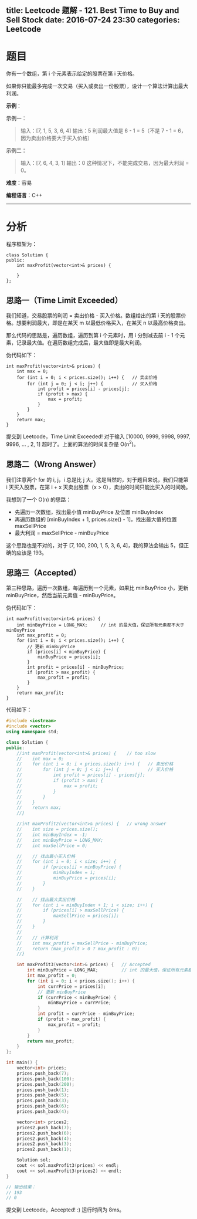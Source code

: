 title: Leetcode 题解 - 121. Best Time to Buy and Sell Stock
date: 2016-07-24 23:30
categories: Leetcode
---

# 题目

你有一个数组，第 i 个元素表示给定的股票在第 i 天价格。

如果你只能最多完成一次交易（买入或卖出一份股票），设计一个算法计算出最大利润。

<!-- more -->

**示例**：

示例一：

> 输入：[7, 1, 5, 3, 6, 4]
> 输出：5
> 利润最大值是 6 - 1 = 5（不是 7 - 1 = 6，因为卖出价格要大于买入价格）

示例二：

> 输入：[7, 6, 4, 3, 1]
> 输出：0
> 这种情况下，不能完成交易，因为最大利润 = 0。

**难度**：容易

**编程语言**：C++

---

# 分析

程序框架为：

```
class Solution {
public:
    int maxProfit(vector<int>& prices) {

    }
};
```

## 思路一（Time Limit Exceeded）

我们知道，交易股票的利润 = 卖出价格 - 买入价格。数组给出的第 i 天的股票价格。想要利润最大，即是在某天 m 以最低价格买入，在某天 n 以最高价格卖出。

那么代码的思路是，遍历数组，遍历到第 i 个元素时，用 i 分别减去前 i - 1 个元素，记录最大值。在遍历数组完成后，最大值即是最大利润。

伪代码如下：

```
int maxProfit(vector<int>& prices) {
    int max = 0;
    for (int i = 0; i < prices.size(); i++) {   // 卖出价格
        for (int j = 0; j < i; j++) {           // 买入价格
            int profit = prices[i] - prices[j];
            if (profit > max) {
                max = profit;
            }
        }
    }
    return max;
}
```

提交到 Leetcode，Time Limit Exceeded! 对于输入 [10000, 9999, 9998, 9997, 9996, ... , 2, 1] 超时了。上面的算法的时间复杂是 O(n<sup>2</sup>)。

## 思路二（Wrong Answer）

我们注意两个 for 的 i, j，i 总是比 j 大。这是当然的，对于题目来说，我们只能第 i 天买入股票，在第 i + x 天卖出股票（x > 0），卖出的时间只能比买入的时间晚。

我想到了一个 O(n) 的思路：

* 先遍历一次数组，找出最小值 minBuyPrice 及位置 minBuyIndex
* 再遍历数组的 [minBuyIndex + 1, prices.size() - 1]，找出最大值的位置 maxSellPrice
* 最大利润 = maxSellPrice - minBuyPrice

这个思路也是不对的，对于 [7, 100, 200, 1, 5, 3, 6, 4]，我的算法会输出 5，但正确的应该是 193。

## 思路三（Accepted）

第三种思路，遍历一次数组，每遍历到一个元素，如果比 minBuyPrice 小，更新 minBuyPrice，然后当前元素值 - minBuyPrice。

伪代码如下：

```
int maxProfit(vector<int>& prices) {
    int minBuyPrice = LONG_MAX;     // int 的最大值，保证所有元素都不大于 minBuyPrice
    int max_profit = 0;
    for (int i = 0; i < prices.size(); i++) {
        // 更新 minBuyPrice
        if (prices[i] < minBuyPrice) {
            minBuyPrice = prices[i];
        }
        int profit = prices[i] - minBuyPrice;
        if (profit > max_profit) {
            max_profit = profit;
        }
    }
    return max_profit;
}
```

代码如下：

```cpp
#include <iostream>
#include <vector>
using namespace std;

class Solution {
public:
    //int maxProfit(vector<int>& prices) {    // too slow
    //    int max = 0;
    //    for (int i = 0; i < prices.size(); i++) {   // 卖出价格
    //        for (int j = 0; j < i; j++) {           // 买入价格
    //            int profit = prices[i] - prices[j];
    //            if (profit > max) {
    //                max = profit;
    //            }
    //        }
    //    }
    //    return max;
    //}

    //int maxProfit2(vector<int>& prices) {   // wrong answer
    //    int size = prices.size();
    //    int minBuyIndex = -1;
    //    int minBuyPrice = LONG_MAX;
    //    int maxSellPrice = 0;

    //    // 找出最小买入价格
    //    for (int i = 0; i < size; i++) {
    //        if (prices[i] < minBuyPrice) {
    //            minBuyIndex = i;
    //            minBuyPrice = prices[i];
    //        }
    //    }

    //    // 找出最大卖出价格
    //    for (int i = minBuyIndex + 1; i < size; i++) {
    //        if (prices[i] > maxSellPrice) {
    //            maxSellPrice = prices[i];
    //        }
    //    }
    //    
    //    // 计算利润
    //    int max_profit = maxSellPrice - minBuyPrice;
    //    return (max_profit > 0 ? max_profit : 0);
    //}

    int maxProfit3(vector<int>& prices) {   // Accepted
        int minBuyPrice = LONG_MAX;         // int 的最大值，保证所有元素都不大于 minBuyPrice
        int max_profit = 0;
        for (int i = 0; i < prices.size(); i++) {
            int currPrice = prices[i];
            // 更新 minBuyPrice
            if (currPrice < minBuyPrice) {
                minBuyPrice = currPrice;
            }
            int profit = currPrice - minBuyPrice;
            if (profit > max_profit) {
                max_profit = profit;
            }
        }
        return max_profit;
    }
};

int main() {
    vector<int> prices;
    prices.push_back(7);
    prices.push_back(100);
    prices.push_back(200);
    prices.push_back(1);
    prices.push_back(5);
    prices.push_back(3);
    prices.push_back(6);
    prices.push_back(4);

    vector<int> prices2;
    prices2.push_back(7);
    prices2.push_back(6);
    prices2.push_back(4);
    prices2.push_back(3);
    prices2.push_back(1);

    Solution sol;
    cout << sol.maxProfit3(prices) << endl;
    cout << sol.maxProfit3(prices2) << endl;
}

// 输出结果：
// 193
// 0
```

提交到 Leetcode，Accepted! :) 运行时间为 8ms。
